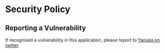 # Security Policy

## Reporting a Vulnerability

If recognised a vulnerability in this application, please report to [Yanuka on twitter](https://twitter.com/yanukadeneth99).
